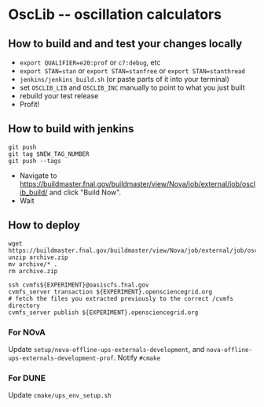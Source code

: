 # OscLib -- oscillation calculators

## How to build and and test your changes locally

- `export QUALIFIER=e20:prof` or `c7:debug`, etc
- `export STAN=stan` or `export STAN=stanfree` or `export STAN=stanthread`
- `jenkins/jenkins_build.sh` (or paste parts of it into your terminal)
- set `OSCLIB_LIB` and `OSCLIB_INC` manually to point to what you just built
- rebuild your test release
- Profit!

## How to build with jenkins

```
git push
git tag $NEW_TAG_NUMBER
git push --tags
```

- Navigate to https://buildmaster.fnal.gov/buildmaster/view/Nova/job/external/job/osclib_build/ and click "Build Now".
- Wait

## How to deploy

```
wget https://buildmaster.fnal.gov/buildmaster/view/Nova/job/external/job/osclib_collect/lastSuccessfulBuild/artifact/*zip*/archive.zip
unzip archive.zip
mv archive/* .
rm archive.zip

ssh cvmfs${EXPERIMENT}@oasiscfs.fnal.gov
cvmfs_server transaction ${EXPERIMENT}.opensciencegrid.org
# fetch the files you extracted previously to the correct /cvmfs directory
cvmfs_server publish ${EXPERIMENT}.opensciencegrid.org
```

### For NOvA

Update `setup/nova-offline-ups-externals-development`, and `nova-offline-ups-externals-development-prof`. Notify `#cmake`

### For DUNE

Update `cmake/ups_env_setup.sh`
